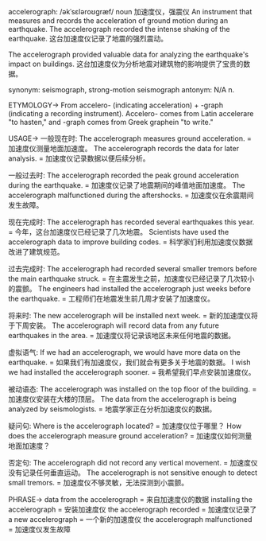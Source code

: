 accelerograph: /əkˈsɛləroʊɡræf/
noun
加速度仪，强震仪
An instrument that measures and records the acceleration of ground motion during an earthquake.
The accelerograph recorded the intense shaking of the earthquake.  这台加速度仪记录了地震的强烈震动。

The accelerograph provided valuable data for analyzing the earthquake's impact on buildings. 这台加速度仪为分析地震对建筑物的影响提供了宝贵的数据。

synonym: seismograph, strong-motion seismograph
antonym: N/A
n.


ETYMOLOGY->
From accelero- (indicating acceleration) + -graph (indicating a recording instrument).  Accelero- comes from Latin accelerare "to hasten," and -graph comes from Greek graphein "to write."


USAGE->
一般现在时:
The accelerograph measures ground acceleration. = 加速度仪测量地面加速度。
The accelerograph records the data for later analysis. = 加速度仪记录数据以便后续分析。

一般过去时:
The accelerograph recorded the peak ground acceleration during the earthquake. = 加速度仪记录了地震期间的峰值地面加速度。
The accelerograph malfunctioned during the aftershocks. = 加速度仪在余震期间发生故障。


现在完成时:
The accelerograph has recorded several earthquakes this year. = 今年，这台加速度仪已经记录了几次地震。
Scientists have used the accelerograph data to improve building codes. = 科学家们利用加速度仪数据改进了建筑规范。

过去完成时:
The accelerograph had recorded several smaller tremors before the main earthquake struck. = 在主震发生之前，加速度仪已经记录了几次较小的震颤。
The engineers had installed the accelerograph just weeks before the earthquake. = 工程师们在地震发生前几周才安装了加速度仪。

将来时:
The new accelerograph will be installed next week. = 新的加速度仪将于下周安装。
The accelerograph will record data from any future earthquakes in the area. = 加速度仪将记录该地区未来任何地震的数据。

虚拟语气:
If we had an accelerograph, we would have more data on the earthquake. = 如果我们有加速度仪，我们就会有更多关于地震的数据。
I wish we had installed the accelerograph sooner. = 我希望我们早点安装加速度仪。

被动语态:
The accelerograph was installed on the top floor of the building. = 加速度仪安装在大楼的顶层。
The data from the accelerograph is being analyzed by seismologists. = 地震学家正在分析加速度仪的数据。

疑问句:
Where is the accelerograph located? = 加速度仪位于哪里？
How does the accelerograph measure ground acceleration? = 加速度仪如何测量地面加速度？

否定句:
The accelerograph did not record any vertical movement. = 加速度仪没有记录任何垂直运动。
The accelerograph is not sensitive enough to detect small tremors. = 加速度仪不够灵敏，无法探测到小震颤。


PHRASE->
data from the accelerograph = 来自加速度仪的数据
installing the accelerograph = 安装加速度仪
the accelerograph recorded = 加速度仪记录了
a new accelerograph = 一个新的加速度仪
the accelerograph malfunctioned = 加速度仪发生故障

